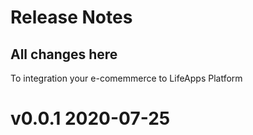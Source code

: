 # Release Notes

## All changes here

To integration your e-comemmerce to LifeApps Platform
# v0.0.1 2020-07-25

